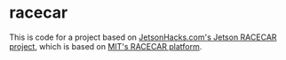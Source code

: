 # racecar
This is code for a project based on [JetsonHacks.com's Jetson RACECAR project](http://www.jetsonhacks.com/category/robotics/jetson-racecar/), which is based on [MIT's RACECAR platform](http://fast.scripts.mit.edu/racecar/).
